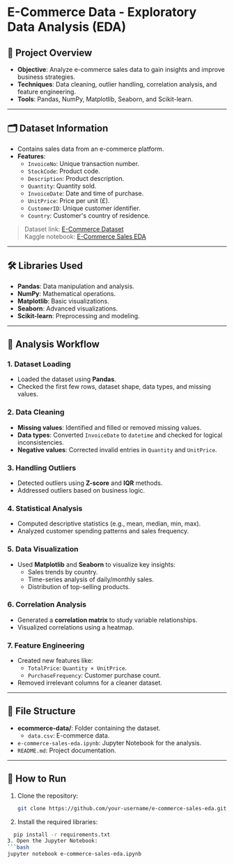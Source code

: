 # E-Commerce Data - Exploratory Data Analysis (EDA)

## 📄 Project Overview  
- **Objective**: Analyze e-commerce sales data to gain insights and improve business strategies.  
- **Techniques**: Data cleaning, outlier handling, correlation analysis, and feature engineering.  
- **Tools**: Pandas, NumPy, Matplotlib, Seaborn, and Scikit-learn.  

---

## 🗂️ Dataset Information  
- Contains sales data from an e-commerce platform.  
- **Features**:  
  - `InvoiceNo`: Unique transaction number.  
  - `StockCode`: Product code.  
  - `Description`: Product description.  
  - `Quantity`: Quantity sold.  
  - `InvoiceDate`: Date and time of purchase.  
  - `UnitPrice`: Price per unit (£).  
  - `CustomerID`: Unique customer identifier.  
  - `Country`: Customer's country of residence.  

> Dataset link: [E-Commerce Dataset](https://www.kaggle.com/datasets/carrie1/ecommerce-data)  
> Kaggle notebook: [E-Commerce Sales EDA](https://www.kaggle.com/code/zeynepkuri/e-commerce-sales-eda)  

---

## 🛠️ Libraries Used  
- **Pandas**: Data manipulation and analysis.  
- **NumPy**: Mathematical operations.  
- **Matplotlib**: Basic visualizations.  
- **Seaborn**: Advanced visualizations.  
- **Scikit-learn**: Preprocessing and modeling.  

---

## 📝 Analysis Workflow  

### 1. Dataset Loading  
- Loaded the dataset using **Pandas**.  
- Checked the first few rows, dataset shape, data types, and missing values.  

### 2. Data Cleaning  
- **Missing values**: Identified and filled or removed missing values.  
- **Data types**: Converted `InvoiceDate` to `datetime` and checked for logical inconsistencies.  
- **Negative values**: Corrected invalid entries in `Quantity` and `UnitPrice`.  

### 3. Handling Outliers  
- Detected outliers using **Z-score** and **IQR** methods.  
- Addressed outliers based on business logic.  

### 4. Statistical Analysis  
- Computed descriptive statistics (e.g., mean, median, min, max).  
- Analyzed customer spending patterns and sales frequency.  

### 5. Data Visualization  
- Used **Matplotlib** and **Seaborn** to visualize key insights:  
  - Sales trends by country.  
  - Time-series analysis of daily/monthly sales.  
  - Distribution of top-selling products.  

### 6. Correlation Analysis  
- Generated a **correlation matrix** to study variable relationships.  
- Visualized correlations using a heatmap.  

### 7. Feature Engineering  
- Created new features like:  
  - `TotalPrice`: `Quantity × UnitPrice`.  
  - `PurchaseFrequency`: Customer purchase count.  
- Removed irrelevant columns for a cleaner dataset.  

---

## 📂 File Structure  
- **ecommerce-data/**: Folder containing the dataset.  
  - `data.csv`: E-commerce data.  
- `e-commerce-sales-eda.ipynb`: Jupyter Notebook for the analysis.  
- `README.md`: Project documentation.  

---

## 🚀 How to Run  

1. Clone the repository:  
   ```bash
   git clone https://github.com/your-username/e-commerce-sales-eda.git
2. Install the required libraries:
 ```bash
   pip install -r requirements.txt
3. Open the Jupyter Notebook:
 ```bash
 jupyter notebook e-commerce-sales-eda.ipynb



  

